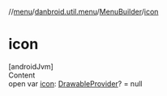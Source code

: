 //[menu](../../index.md)/[danbroid.util.menu](../index.md)/[MenuBuilder](index.md)/[icon](icon.md)



# icon  
[androidJvm]  
Content  
open var [icon](icon.md): [DrawableProvider](../index.md#%5Bdanbroid.util.menu%2FDrawableProvider%2F%2F%2FPointingToDeclaration%2F%5D%2FClasslikes%2F735517279)? = null  



